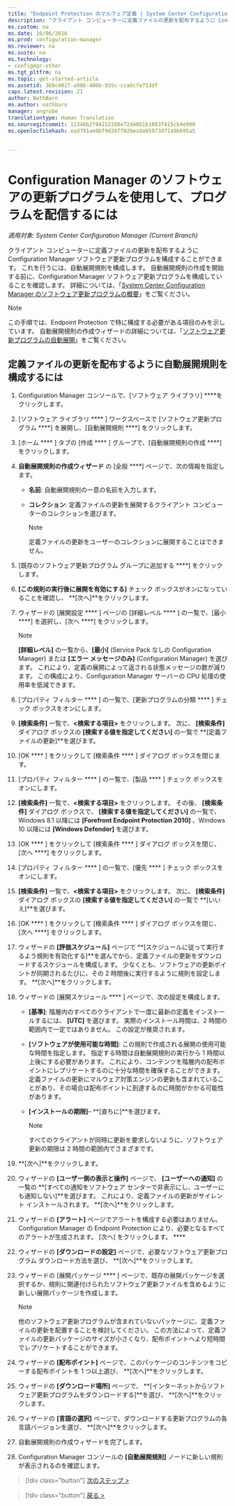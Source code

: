 ```yaml
---
title: "Endpoint Protection のマルウェア定義 | System Center Configuration Manager"
description: "クライアント コンピューターに定義ファイルの更新を配布するように Configuration Manager ソフトウェア更新プログラムを構成する方法について説明します。"
ms.custom: na
ms.date: 10/06/2016
ms.prod: configuration-manager
ms.reviewer: na
ms.suite: na
ms.technology:
- configmgr-other
ms.tgt_pltfrm: na
ms.topic: get-started-article
ms.assetid: 3b9c4027-a98b-406b-935c-ccabcfe713df
caps.latest.revision: 21
author: NathBarn
ms.author: nathbarn
manager: angrobe
translationtype: Human Translation
ms.sourcegitcommit: 1134bb2f04152288e72d40b1b1083f415cb4e900
ms.openlocfilehash: ead791ae0bf9d26ff02bea9a85973d7149b695a5


---
```


#  <a name="using-configuration-manager-software-updates-to-deliver-definition-updates"></a>Configuration Manager のソフトウェアの更新プログラムを使用して、プログラムを配信するには

*適用対象: System Center Configuration Manager (Current Branch)*


 クライアント コンピューターに定義ファイルの更新を配布するように Configuration Manager ソフトウェア更新プログラムを構成することができます。 これを行うには、自動展開規則を構成します。 自動展開規則の作成を開始する前に、Configuration Manager ソフトウェア更新プログラムを構成していることを確認します。 詳細については、「[System Center Configuration Manager のソフトウェア更新プログラムの概要](/sccm/sum/understand/software-updates-introduction)」をご覧ください。

> [!NOTE]
>  この手順では、Endpoint Protection で特に構成する必要がある項目のみを示しています。 自動展開規則の作成ウィザードの詳細については、「[ソフトウェア更新プログラムの自動展開](/sccm/sum/deploy-use/automatically-deploy-software-updates)」をご覧ください。

## <a name="to-configure-an-automatic-deployment-rule-to-deliver-definition-updates"></a>定義ファイルの更新を配布するように自動展開規則を構成するには

1.  Configuration Manager コンソールで、[ソフトウェア ライブラリ] ****をクリックします。

2.  [ソフトウェア ライブラリ **** ] ワークスペースで [ソフトウェア更新プログラム ****] を展開し、[自動展開規則 ****] をクリックします。

3.  [ホーム **** ] タブの [作成 **** ] グループで、[自動展開規則の作成 ****] をクリックします。

4.  **自動展開規則の作成ウィザード** の [全般 ****] ページで、次の情報を指定します。

    -   **名前**: 自動展開規則の一意の名前を入力します。

    -   **コレクション**: 定義ファイルの更新を展開するクライアント コンピューターのコレクションを選びます。

        > [!NOTE]
        >  定義ファイルの更新をユーザーのコレクションに展開することはできません。

5.  [既存のソフトウェア更新プログラム グループに追加する ****] をクリックします。

6.  **[この規則の実行後に展開を有効にする]** チェック ボックスがオンになっていることを確認し、 **[次へ]**をクリックします。

7.  ウィザードの [展開設定 **** ] ページの [詳細レベル **** ] の一覧で、[最小 ****] を選択し、[次へ ****] をクリックします。

    > [!NOTE]
    >  **[詳細レベル]** の一覧から、**[最小]** (Service Pack なしの Configuration Manager) または **[エラー メッセージのみ]** (Configuration Manager) を選びます。 これにより、定義の展開によって返される状態メッセージの数が減ります。 この構成により、Configuration Manager サーバーの CPU 処理の使用率を低減できます。

8.  [プロパティ フィルター **** ] の一覧で、[更新プログラムの分類 **** ] チェック ボックスをオンにします。

9. **[検索条件]** 一覧で、**<検索する項目\>** をクリックします。 次に、 **[検索条件]** ダイアログ ボックスの **[検索する値を指定してください]** の一覧で **[定義ファイルの更新]**を選びます。

10. [OK **** ] をクリックして [検索条件 **** ] ダイアログ ボックスを閉じます。

11. [プロパティ フィルター **** ] の一覧で、[製品 **** ] チェック ボックスをオンにします。

12. **[検索条件]** 一覧で、**<検索する項目\>** をクリックします。 その後、 **[検索条件]** ダイアログ ボックスで、 **[検索する値を指定してください]** の一覧で、Windows 8.1 以降には **[Forefront Endpoint Protection 2010]** 、Windows 10 以降には **[Windows Defender]** を選びます。

13. [OK **** ] をクリックして [検索条件 **** ] ダイアログ ボックスを閉じ、[次へ ****] をクリックします。

14. [プロパティ フィルター **** ] の一覧で、[優先 **** ] チェック ボックスをオンにします。

15. **[検索条件]** 一覧で、**<検索する項目\>** をクリックします。 次に、 **[検索条件]** ダイアログ ボックスの **[検索する値を指定してください]** の一覧で **[いいえ]**を選びます。

16. [OK **** ] をクリックして [検索条件 **** ] ダイアログ ボックスを閉じ、[次へ ****] をクリックします。

17. ウィザードの **[評価スケジュール]** ページで **[スケジュールに従って実行するよう規則を有効化する]**を選んでから、定義ファイルの更新をダウンロードするスケジュールを構成します。 少なくとも、ソフトウェアの更新ポイントが同期されるたびに、その 2 時間後に実行するように規則を設定します。 **[次へ]**をクリックします。

18. ウィザードの [展開スケジュール **** ] ページで、次の設定を構成します。

    -   **[基準]**: 階層内のすべてのクライアントで一度に最新の定義をインストールするには、 **[UTC]** を選びます。 実際のインストール時間は、2 時間の範囲内で一定ではありません。 この設定が推奨されます。

    -   **[ソフトウェアが使用可能な時間]**: この規則で作成される展開の使用可能な時間を指定します。 指定する時間は自動展開規則の実行から 1 時間以上後にする必要があります。 これにより、コンテンツを階層内の配布ポイントにレプリケートするのに十分な時間を確保することができます。 定義ファイルの更新にマルウェア対策エンジンの更新も含まれていることがあり、その場合は配布ポイントに到達するのに時間がかかる可能性があります。

    -   **[インストールの期限]**– **[直ちに]**を選びます。

        > [!NOTE]
        >  すべてのクライアントが同時に更新を要求しないように、ソフトウェア更新の期限は 2 時間の範囲内でさまざまです。

19. **[次へ]**をクリックします。

20. ウィザードの **[ユーザー側の表示と操作]** ページで、 **[ユーザーへの通知]** の一覧の **[すべての通知をソフトウェア センターで非表示にし、ユーザーにも通知しない]**を選びます。   これにより、定義ファイルの更新がサイレント インストールされます。 **[次へ]**をクリックします。

21. ウィザードの **[アラート]** ページでアラートを構成する必要はありません。 Configuration Manager の Endpoint Protection により、必要となるすべてのアラートが生成されます。 [次へ] をクリックします。 ****

22. ウィザードの **[ダウンロードの設定]** ページで、必要なソフトウェア更新プログラム ダウンロード方法を選び、 **[次へ]**をクリックします。

23. ウィザードの [展開パッケージ **** ] ページで、既存の展開パッケージを選択するか、規則に関連付けられたソフトウェア更新ファイルを含めるように新しい展開パッケージを作成します。

    > [!NOTE]
    >  他のソフトウェア更新プログラムが含まれていないパッケージに、定義ファイルの更新を配置することを検討してください。 この方法によって、定義ファイルの更新パッケージのサイズが小さくなり、配布ポイントへより短時間でレプリケートすることができます。

24. ウィザードの **[配布ポイント]** ページで、このパッケージのコンテンツをコピーする配布ポイントを 1 つ以上選び、 **[次へ]**をクリックします。

25. ウィザードの **[ダウンロード場所]** ページで、 **[インターネットからソフトウェア更新プログラムをダウンロードする]**を選び、 **[次へ]**をクリックします。

26. ウィザードの **[言語の選択]** ページで、ダウンロードする更新プログラムの各言語バージョンを選び、 **[次へ]**をクリックします。

27. 自動展開規則の作成ウィザードを完了します。

28. Configuration Manager コンソールの **[自動展開規則]** ノードに新しい規則が表示されるのを確認します。


> [!div class="button"]
[次のステップ >](endpoint-antimalware-policies.md)

> [!div class="button"]
[戻る >](endpoint-configure-alerts.md)



<!--HONumber=Nov16_HO1-->


